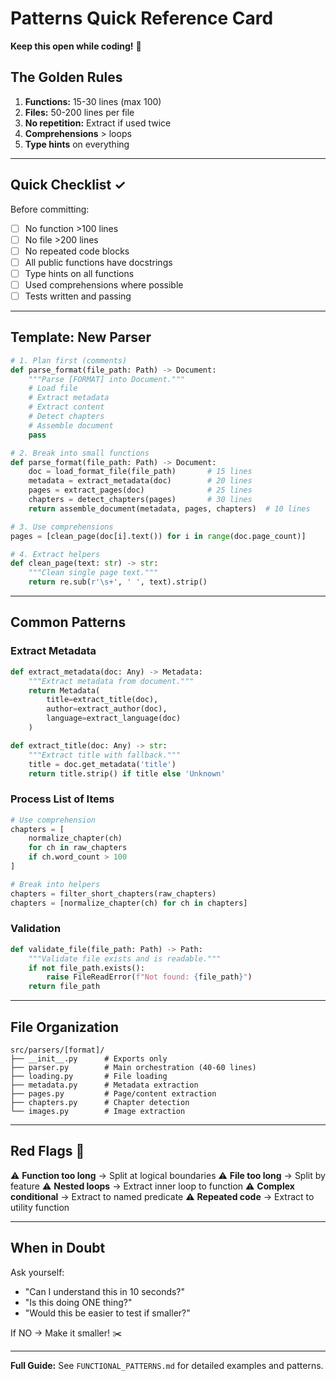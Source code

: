 # Patterns Quick Reference Card

**Keep this open while coding!** 👀

## The Golden Rules
1. **Functions:** 15-30 lines (max 100)
2. **Files:** 50-200 lines per file
3. **No repetition:** Extract if used twice
4. **Comprehensions** > loops
5. **Type hints** on everything

---

## Quick Checklist ✓

Before committing:
- [ ] No function >100 lines
- [ ] No file >200 lines
- [ ] No repeated code blocks
- [ ] All public functions have docstrings
- [ ] Type hints on all functions
- [ ] Used comprehensions where possible
- [ ] Tests written and passing

---

## Template: New Parser

```python
# 1. Plan first (comments)
def parse_format(file_path: Path) -> Document:
    """Parse [FORMAT] into Document."""
    # Load file
    # Extract metadata
    # Extract content
    # Detect chapters
    # Assemble document
    pass

# 2. Break into small functions
def parse_format(file_path: Path) -> Document:
    doc = load_format_file(file_path)       # 15 lines
    metadata = extract_metadata(doc)        # 20 lines
    pages = extract_pages(doc)              # 25 lines
    chapters = detect_chapters(pages)       # 30 lines
    return assemble_document(metadata, pages, chapters)  # 10 lines

# 3. Use comprehensions
pages = [clean_page(doc[i].text()) for i in range(doc.page_count)]

# 4. Extract helpers
def clean_page(text: str) -> str:
    """Clean single page text."""
    return re.sub(r'\s+', ' ', text).strip()
```

---

## Common Patterns

### Extract Metadata
```python
def extract_metadata(doc: Any) -> Metadata:
    """Extract metadata from document."""
    return Metadata(
        title=extract_title(doc),
        author=extract_author(doc),
        language=extract_language(doc)
    )

def extract_title(doc: Any) -> str:
    """Extract title with fallback."""
    title = doc.get_metadata('title')
    return title.strip() if title else 'Unknown'
```

### Process List of Items
```python
# Use comprehension
chapters = [
    normalize_chapter(ch)
    for ch in raw_chapters
    if ch.word_count > 100
]

# Break into helpers
chapters = filter_short_chapters(raw_chapters)
chapters = [normalize_chapter(ch) for ch in chapters]
```

### Validation
```python
def validate_file(file_path: Path) -> Path:
    """Validate file exists and is readable."""
    if not file_path.exists():
        raise FileReadError(f"Not found: {file_path}")
    return file_path
```

---

## File Organization

```
src/parsers/[format]/
├── __init__.py      # Exports only
├── parser.py        # Main orchestration (40-60 lines)
├── loading.py       # File loading
├── metadata.py      # Metadata extraction
├── pages.py         # Page/content extraction
├── chapters.py      # Chapter detection
└── images.py        # Image extraction
```

---

## Red Flags 🚩

⚠️ **Function too long** → Split at logical boundaries
⚠️ **File too long** → Split by feature
⚠️ **Nested loops** → Extract inner loop to function
⚠️ **Complex conditional** → Extract to named predicate
⚠️ **Repeated code** → Extract to utility function

---

## When in Doubt

Ask yourself:
- "Can I understand this in 10 seconds?"
- "Is this doing ONE thing?"
- "Would this be easier to test if smaller?"

If NO → Make it smaller! ✂️

---

**Full Guide:** See `FUNCTIONAL_PATTERNS.md` for detailed examples and patterns.
